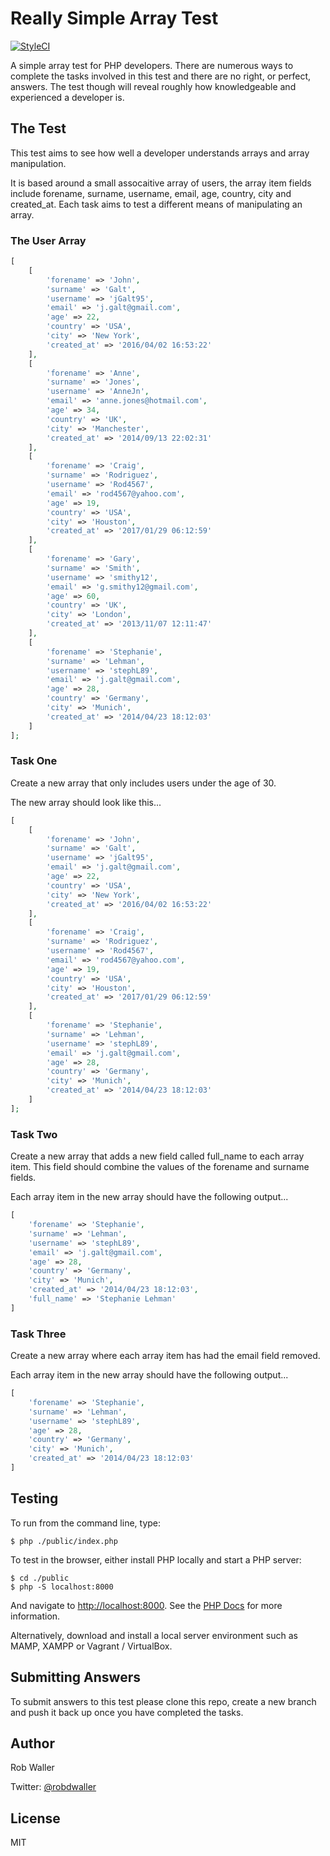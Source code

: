 # Really Simple Array Test
[![StyleCI](https://styleci.io/repos/90538837/shield?branch=master)](https://styleci.io/repos/90538837)

A simple array test for PHP developers. There are numerous ways to complete the tasks involved in this test and there are no right, or perfect, answers. The test though will reveal roughly how knowledgeable and experienced a developer is.

## The Test

This test aims to see how well a developer understands arrays and array manipulation.

It is based around a small assocaitive array of users, the array item fields include forename, surname, username, email, age, country, city and created_at. Each task aims to test a different means of manipulating an array.

### The User Array  

```php
[
    [
        'forename' => 'John',
        'surname' => 'Galt',
        'username' => 'jGalt95',
        'email' => 'j.galt@gmail.com',
        'age' => 22,
        'country' => 'USA',
        'city' => 'New York',
        'created_at' => '2016/04/02 16:53:22'
    ],
    [
        'forename' => 'Anne',
        'surname' => 'Jones',
        'username' => 'AnneJn',
        'email' => 'anne.jones@hotmail.com',
        'age' => 34,
        'country' => 'UK',
        'city' => 'Manchester',
        'created_at' => '2014/09/13 22:02:31'
    ],
    [
        'forename' => 'Craig',
        'surname' => 'Rodriguez',
        'username' => 'Rod4567',
        'email' => 'rod4567@yahoo.com',
        'age' => 19,
        'country' => 'USA',
        'city' => 'Houston',
        'created_at' => '2017/01/29 06:12:59'
    ],
    [
        'forename' => 'Gary',
        'surname' => 'Smith',
        'username' => 'smithy12',
        'email' => 'g.smithy12@gmail.com',
        'age' => 60,
        'country' => 'UK',
        'city' => 'London',
        'created_at' => '2013/11/07 12:11:47'
    ],
    [
        'forename' => 'Stephanie',
        'surname' => 'Lehman',
        'username' => 'stephL89',
        'email' => 'j.galt@gmail.com',
        'age' => 28,
        'country' => 'Germany',
        'city' => 'Munich',
        'created_at' => '2014/04/23 18:12:03'
    ]
];
```

### Task One

Create a new array that only includes users under the age of 30.

The new array should look like this...

```php
[
    [
        'forename' => 'John',
        'surname' => 'Galt',
        'username' => 'jGalt95',
        'email' => 'j.galt@gmail.com',
        'age' => 22,
        'country' => 'USA',
        'city' => 'New York',
        'created_at' => '2016/04/02 16:53:22'
    ],
    [
        'forename' => 'Craig',
        'surname' => 'Rodriguez',
        'username' => 'Rod4567',
        'email' => 'rod4567@yahoo.com',
        'age' => 19,
        'country' => 'USA',
        'city' => 'Houston',
        'created_at' => '2017/01/29 06:12:59'
    ],
    [
        'forename' => 'Stephanie',
        'surname' => 'Lehman',
        'username' => 'stephL89',
        'email' => 'j.galt@gmail.com',
        'age' => 28,
        'country' => 'Germany',
        'city' => 'Munich',
        'created_at' => '2014/04/23 18:12:03'
    ]
];
```

### Task Two

Create a new array that adds a new field called full_name to each array item. This field should combine the values of the forename and surname fields.

Each array item in the new array should have the following output...

```php
[
    'forename' => 'Stephanie',
    'surname' => 'Lehman',
    'username' => 'stephL89',
    'email' => 'j.galt@gmail.com',
    'age' => 28,
    'country' => 'Germany',
    'city' => 'Munich',
    'created_at' => '2014/04/23 18:12:03',
    'full_name' => 'Stephanie Lehman'
]
```

### Task Three

Create a new array where each array item has had the email field removed.

Each array item in the new array should have the following output...

```php
[
    'forename' => 'Stephanie',
    'surname' => 'Lehman',
    'username' => 'stephL89',
    'age' => 28,
    'country' => 'Germany',
    'city' => 'Munich',
    'created_at' => '2014/04/23 18:12:03'
]
```

## Testing

To run from the command line, type: 

```shell
$ php ./public/index.php
```

To test in the browser, either install PHP locally and start a PHP server:

```shell
$ cd ./public
$ php -S localhost:8000
```

And navigate to [http://localhost:8000](http://localhost:8000).
See the [PHP Docs](http://php.net/manual/en/features.commandline.webserver.php)
for more information.

Alternatively, download and install a local server environment such as MAMP, XAMPP or Vagrant / VirtualBox.
 
## Submitting Answers

To submit answers to this test please clone this repo, create a new branch and push it back up once you have completed the tasks.

## Author

Rob Waller 

Twitter: [@robdwaller](https://twitter.com/RobDWaller)

## License

MIT
